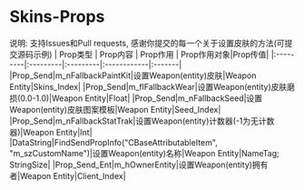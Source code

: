 # Skins-Props
说明: 支持Issues和Pull requests, 感谢你提交的每一个关于设置皮肤的方法(可提交源码示例)
| Prop类型 | Prop内容 | Prop作用 | Prop作用对象|Prop传值|
|:---------|:---------|:---------|:------------|:-------|
|Prop_Send|m_nFallbackPaintKit|设置Weapon(entity)皮肤|Weapon Entity|Skins_Index|
|Prop_Send|m_flFallbackWear|设置Weapon(entity)皮肤磨损(0.0-1.0)|Weapon Entity|Float|
|Prop_Send|m_nFallbackSeed|设置Weapon(entity)皮肤图案模板|Weapon Entity|Seed_Index|
|Prop_Send|m_nFallbackStatTrak|设置Weapon(entity)计数器(-1为无计数器)|Weapon Entity|Int|
|DataString|FindSendPropInfo("CBaseAttributableItem", "m_szCustomName")|设置Weapon(entity)名称|Weapon Entity|NameTag; StringSize|
|Prop_Send_Ent|m_hOwnerEntity|设置Weapon(entity)拥有者|Weapon Entity|Client_Index|
